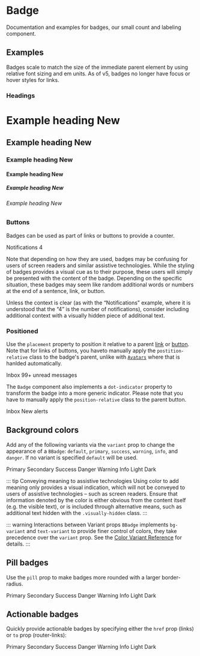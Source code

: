 # Badge

<div class="lead mb-5">

Documentation and examples for badges, our small count and labeling component.

</div>

## Examples

Badges scale to match the size of the immediate parent element by using relative font sizing and em units. As of v5, badges no longer have focus or hover styles for links.

### Headings

<HighlightCard>
  <h1>Example heading <BBadge>New</BBadge></h1>
  <h2 class="border-0 pb-0">Example heading <BBadge>New</BBadge></h2>
  <h3>Example heading <BBadge>New</BBadge></h3>
  <h4>Example heading <BBadge>New</BBadge></h4>
  <h5>Example heading <BBadge>New</BBadge></h5>
  <h6>Example heading <BBadge>New</BBadge></h6>
  <template #html>

```vue-html
<h1>Example heading <BBadge>New</BBadge></h1>
<h2>Example heading <BBadge>New</BBadge></h2>
<h3>Example heading <BBadge>New</BBadge></h3>
<h4>Example heading <BBadge>New</BBadge></h4>
<h5>Example heading <BBadge>New</BBadge></h5>
<h6>Example heading <BBadge>New</BBadge></h6>
```

  </template>
</HighlightCard>

### Buttons

Badges can be used as part of links or buttons to provide a counter.

<HighlightCard>
  <BButton variant="primary">
    Notifications <BBadge variant="light">4</BBadge>
  </BButton>
  <template #html>

```vue-html
<BButton variant="primary">Notifications <BBadge variant="light">4</BBadge></BButton>
```

  </template>
</HighlightCard>

Note that depending on how they are used, badges may be confusing for users of screen readers and similar assistive technologies. While the styling of badges provides a visual cue as to their purpose, these users will simply be presented with the content of the badge. Depending on the specific situation, these badges may seem like random additional words or numbers at the end of a sentence, link, or button.

Unless the context is clear (as with the “Notifications” example, where it is understood that the “4” is the number of notifications), consider including additional context with a visually hidden piece of additional text.

### Positioned

Use the `placement` property to position it relative to a parent [link](/docs/components/link) or [button](/docs/components/button).
Note that for links of buttons, you haveto manually apply the `postition-relative` class to the badge's parent,
unlike with [`Avatars`](/docs/components/avatar) where that is hanlded automatically.

<HighlightCard>
  <BButton variant="primary" class="position-relative">
    Inbox
    <BBadge variant="danger" placement="top-end">
      99+
      <span class="visually-hidden">unread messages</span>
    </BBadge>
  </BButton>
  <template #html>

```vue-html
<BButton variant="primary" class="position-relative">
  Inbox
  <BBadge variant="danger" placement="top-end">
    99+
    <span class="visually-hidden">unread messages</span>
  </BBadge>
</BButton>
```

  </template>
</HighlightCard>

The `Badge` component also implements a `dot-indicator` property to transform the badge into
a more generic indicator. Please note that you have to manually apply the `position-relative`
class to the parent button.

<HighlightCard>
  <BButton variant="primary" class="position-relative">
    Inbox
    <BBadge variant="danger" dot-indicator>
      <span class="visually-hidden">New alerts</span>
    </BBadge>
  </BButton>
  <template #html>

```vue-html
<BButton variant="primary" class="position-relative">
  Inbox
  <BBadge variant="danger" dot-indicator>
    <span class="visually-hidden">New alerts</span>
  </BBadge>
</BButton>
```

  </template>
</HighlightCard>

## Background colors

Add any of the following variants via the `variant` prop to change the appearance of a `BBadge`: `default`, `primary`, `success`, `warning`, `info`, and `danger`. If no variant is specified `default` will be used.

<HighlightCard>
  <div class="d-flex mb-4" style="column-gap: 1%;">
    <BBadge variant="primary">Primary</BBadge>
    <BBadge variant="secondary">Secondary</BBadge>
    <BBadge variant="success">Success</BBadge>
    <BBadge variant="danger">Danger</BBadge>
    <BBadge variant="warning">Warning</BBadge>
    <BBadge variant="info">Info</BBadge>
    <BBadge variant="light">Light</BBadge>
    <BBadge variant="dark">Dark</BBadge>
  </div>
  <template #html>

```vue-html
<BBadge variant="primary">Primary</BBadge>
<BBadge variant="secondary">Secondary</BBadge>
<BBadge variant="success">Success</BBadge>
<BBadge variant="danger">Danger</BBadge>
<BBadge variant="warning">Warning</BBadge>
<BBadge variant="info">Info</BBadge>
<BBadge variant="light">Light</BBadge>
<BBadge variant="dark">Dark</BBadge>
```

  </template>
</HighlightCard>

::: tip Conveying meaning to assistive technologies
Using color to add meaning only provides a visual indication, which will not be conveyed to users of assistive technologies – such as screen readers. Ensure that information denoted by the color is either obvious from the content itself (e.g. the visible text), or is included through alternative means, such as additional text hidden with the `.visually-hidden` class.
:::

<div class="mt-2"></div>

::: warning Interactions between Variant props
`BBadge` implements `bg-variant` and `text-variant` to provide finer control of colors, they take
precedence over the `variant` prop. See the
[Color Variant Reference](/docs/reference/color-variants#variant-interactions) for details.
:::

## Pill badges

Use the `pill` prop to make badges more rounded with a larger border-radius.

<HighlightCard>
  <div class="d-flex mb-4" style="column-gap: 1%;">
    <BBadge variant="primary" pill>Primary</BBadge>
    <BBadge variant="secondary" pill>Secondary</BBadge>
    <BBadge variant="success" pill>Success</BBadge>
    <BBadge variant="danger" pill>Danger</BBadge>
    <BBadge variant="warning" pill>Warning</BBadge>
    <BBadge variant="info" pill>Info</BBadge>
    <BBadge variant="light" pill>Light</BBadge>
    <BBadge variant="dark" pill>Dark</BBadge>
  </div>
  <template #html>

```vue-html
<BBadge variant="primary" pill>Primary</BBadge>
<BBadge variant="secondary" pill>Secondary</BBadge>
<BBadge variant="success" pill>Success</BBadge>
<BBadge variant="danger" pill>Danger</BBadge>
<BBadge variant="warning" pill>Warning</BBadge>
<BBadge variant="info" pill>Info</BBadge>
<BBadge variant="light" pill>Light</BBadge>
<BBadge variant="dark" pill>Dark</BBadge>
```

  </template>
</HighlightCard>

## Actionable badges

Quickly provide actionable badges by specifying either the `href` prop (links) or `to` prop (router-links):

<HighlightCard>
  <div class="d-flex mb-4" style="column-gap: 1%;">
    <BBadge href="#" variant="primary">Primary</BBadge>
    <BBadge href="#" variant="secondary">Secondary</BBadge>
    <BBadge href="#" variant="success">Success</BBadge>
    <BBadge href="#" variant="danger">Danger</BBadge>
    <BBadge href="#" variant="warning">Warning</BBadge>
    <BBadge href="#" variant="info">Info</BBadge>
    <BBadge href="#" variant="light">Light</BBadge>
    <BBadge href="#" variant="dark">Dark</BBadge>
  </div>
  <template #html>

```vue-html
<BBadge href="#" variant="primary">Primary</BBadge>
<BBadge href="#" variant="secondary">Secondary</BBadge>
<BBadge href="#" variant="success">Success</BBadge>
<BBadge href="#" variant="danger">Danger</BBadge>
<BBadge href="#" variant="warning">Warning</BBadge>
<BBadge href="#" variant="info">Info</BBadge>
<BBadge href="#" variant="light">Light</BBadge>
<BBadge href="#" variant="dark">Dark</BBadge>
```

  </template>
</HighlightCard>

<ComponentReference :data="data" />

<script setup lang="ts">
import {data} from '../../data/components/badge.data'
import {BButton, BBadge} from 'bootstrap-vue-next'
import ComponentReference from '../../components/ComponentReference.vue'
import HighlightCard from '../../components/HighlightCard.vue'
</script>
